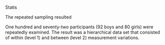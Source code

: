 Statis

The repeated sampling resulted  

One hundred and seventy-two participants (92 boys and 80 girls) were repeatedly examined. The result was a hierarchical data set that consisted of within (level 1) and between (level 2) measurement variations. 